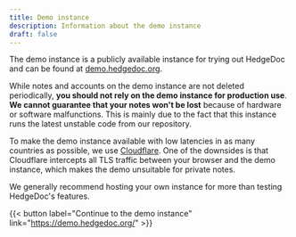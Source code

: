 ```yaml
---
title: Demo instance
description: Information about the demo instance
draft: false
---
```


The demo instance is a publicly available instance for trying out HedgeDoc and can be found at [demo.hedgedoc.org](https://demo.hedgedoc.org).

While notes and accounts on the demo instance are not deleted periodically, **you should not rely on the demo instance for production use**.  
**We cannot guarantee that your notes won't be lost** because of hardware or software malfunctions.
This is mainly due to the fact that this instance runs the latest unstable code from our repository.

To make the demo instance available with low latencies in as many countries as possible, we use [Cloudflare](https://www.cloudflare.com/).
One of the downsides is that Cloudflare intercepts all TLS traffic between your browser and the demo instance, which makes the demo unsuitable for private notes.

We generally recommend hosting your own instance for more than testing HedgeDoc's features.

{{< button label="Continue to the demo instance" link="https://demo.hedgedoc.org/" >}}
